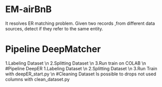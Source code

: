 # EM-airBnB
It resolves ER matching problem. Given two records ,from different data sources, detect if they refer to the same entity.
# Pipeline DeepMatcher
1.Labeling Dataset \n
2.Splitting Dataset \n
3.Run train on COLAB \n
#Pipeline DeepER
1.Labeling Dataset \n
2.Splitting Dataset \n
3.Run Train with deepER_start.py \n
#Cleaning Dataset
Is possible to drops not used columns with clean_dataset.py
